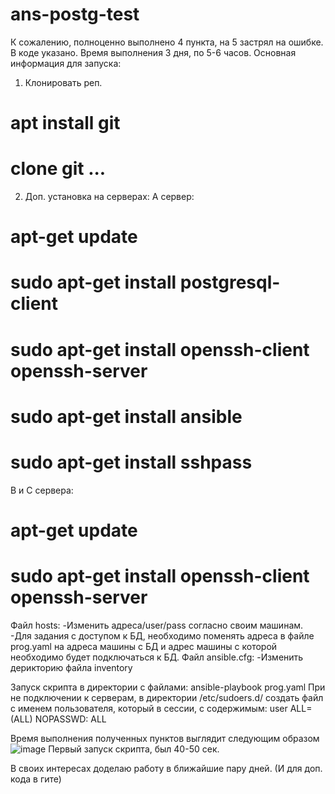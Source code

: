 # ans-postg-test
К сожалению, полноценно выполнено 4 пункта, на 5 застрял на ошибке. В коде указано.
Время выполнения 3 дня, по 5-6 часов.
Основная информация для запуска:
1. Клонировать реп.

# apt install git
# clone git ...
2. Доп. установка на серверах:
A сервер:
# apt-get update
# sudo apt-get install postgresql-client
# sudo apt-get install openssh-client openssh-server
# sudo apt-get install ansible
# sudo apt-get install sshpass
B и С сервера:
# apt-get update
# sudo apt-get install openssh-client openssh-server

Файл hosts: 
-Изменить адреса/user/pass согласно своим машинам.
-Для задания с доступом к БД, необходимо поменять адреса в файле prog.yaml на адреса машины с БД и адрес машины с которой необходимо будет подключаться к БД.
Файл ansible.cfg: 
-Изменить дерикторию файла inventory

Запуск скрипта в директории с файлами: ansible-playbook prog.yaml
При не подключении к серверам, в директории /etc/sudoers.d/ создать файл с именем пользователя, который в сессии, с содержимым:
user ALL=(ALL) NOPASSWD: ALL



Время выполнения полученных пунктов выглядит следующим образом![image](https://user-images.githubusercontent.com/55352038/214415846-bfc8b6ee-2aa1-4049-a5ba-216087c7c4d7.png)
Первый запуск скрипта, был 40-50 сек.

В своих интересах доделаю работу в ближайшие пару дней. (И для доп. кода в гите)
